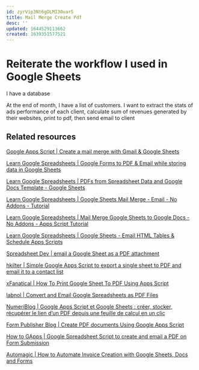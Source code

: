 ```yaml
---
id: zyrVip3Nt6gOLMI30uar5
title: Mail Merge Create Pdf
desc: ''
updated: 1644529113662
created: 1639351577521
---
```

# Reiterate the workflow I used in Google Sheets

I have a database

At the end of month, I have a list of customers. I want to extract the stats of ads performance of each client, calculate sum of revenues generated by their websites, print to pdf, then send email to client 

## Related resources

[Google Apps Script | Create a mail merge with Gmail & Google Sheets](https://developers.google.com/apps-script/samples/automations/mail-merge)

[Learn Google Spreadsheets | Google Forms to PDF & Email while storing data in Google Sheets](https://www.youtube.com/watch?v=EpZGvKIHmR8)

[Learn Google Spreadsheets | PDFs from Spreadsheet Data and Google Docs Template - Google Sheets](https://www.youtube.com/watch?v=r9uU_KwGgzQ)

[Learn Google Spreadsheets | Google Sheets Mail Merge - Email - No Addons - Tutorial](https://www.youtube.com/watch?v=h2z13YE3kJg)

[Learn Google Spreadsheets | Mail Merge Google Sheets to Google Docs - No Addons - Apps Script Tutorial](https://www.youtube.com/watch?v=QNPPEB64QbI)

[Learn Google Spreadsheets | Google Sheets - Email HTML Tables & Schedule Apps Scripts](https://www.youtube.com/watch?v=fx6quWRC4l0)

[Spreadsheet Dev | email a Google Sheet as a PDF attachment](https://spreadsheet.dev/automatically-email-google-sheet-as-pdf-attachment)

[hkilter | Simple Google Apps Script to export a single sheet to PDF and email it to a contact list](https://gist.github.com/hkilter/b0bf77cc31c1cbd47f141a218e9ce3f8)

[xFanatical | How To Print Google Sheet To PDF Using Apps Script](https://xfanatical.com/blog/print-google-sheet-as-pdf-using-apps-script/)

[labnol | Convert and Email Google Spreadsheets as PDF Files](https://www.labnol.org/code/19869-email-google-spreadsheets-pdf)

[NumeriBlog | Google Apps Script et Google Sheets : créer, stocker, récupérer le lien d’un PDF depuis une feuille de calcul en un clic](https://thierryvanoffe.com/google-apps-script-google-sheets-creer-stocker-recuperer-le-lien-dun-pdf-depuis-une-feuille-de-calcul-en-un-clic/)

[Form Publisher Blog | Create PDF documents Using Google Apps Script](https://form-publisher.com/blog/create-pdf-documents-using-google-apps-script/)

[How to GApps | Google Spreadsheet Script to create and email a PDF on Form Submission](https://howtogapps.com/google-spreadsheet-script-to-create-and-email-a-pdf-on-form-submission/)

[Automagic | How to Automate Invoice Creation with Google Sheets, Docs and Forms](https://www.youtube.com/watch?v=HkQdZzISn5s)

